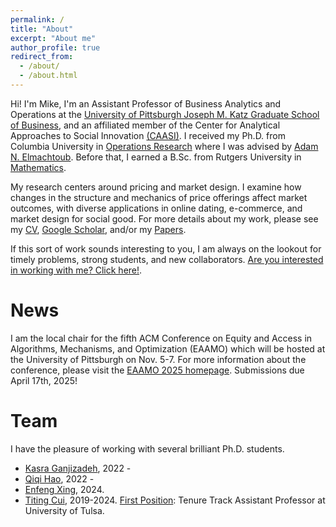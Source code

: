 ```yaml
---
permalink: /
title: "About"
excerpt: "About me"
author_profile: true
redirect_from: 
  - /about/
  - /about.html
---
```


Hi! I'm Mike, I'm an Assistant Professor of Business Analytics and Operations at the [University of Pittsburgh Joseph M. Katz Graduate School of Business](https://www.katz.business.pitt.edu/), and an affiliated member of the Center for Analytical Approaches to Social Innovation [(CAASI)](https://www.caasi.pitt.edu/). I received my Ph.D. from Columbia University in [Operations Research](https://ieor.columbia.edu/) where I was advised by [Adam N. Elmachtoub](http://www.columbia.edu/~ae2516/). Before that, I earned a B.Sc. from Rutgers University in [Mathematics](https://www.math.rutgers.edu/). 

My research centers around pricing and market design. I examine how changes in the structure and mechanics of price offerings affect market outcomes, with diverse applications in online dating, e-commerce, and market design for social good. For more details about my work, please see my [CV](https://mhamilton-pitt.github.io/files/CV.pdf), [Google Scholar](https://scholar.google.com/citations?user=kJjuGMgAAAAJ&hl=en), and/or my [Papers](https://mhamilton-pitt.github.io/publications/).

If this sort of work sounds interesting to you, I am always on the lookout for timely problems, strong students, and new collaborators. [Are you interested in working with me? Click here!](https://mhamilton-pitt.github.io/collaboration/). 

# **News**
I am the local chair for the fifth ACM Conference on Equity and Access in Algorithms, Mechanisms, and Optimization (EAAMO) which will be hosted at the University of Pittsburgh on Nov. 5-7. For more information about the conference, please visit the [EAAMO 2025 homepage](https://conference.eaamo.org/). Submissions due April 17th, 2025!


# **Team**
I have the pleasure of working with several brilliant Ph.D. students.
* [Kasra Ganjizadeh](https://www.linkedin.com/in/kasra-tari-901bb2141/), 2022 -
* [Qiqi Hao](), 2022 -
* [Enfeng Xing](https://efxing.github.io/), 2024.
* [Titing Cui](https://tcui-pitt.github.io/), 2019-2024. <u>First Position</u>: Tenure Track Assistant Professor at University of Tulsa.



